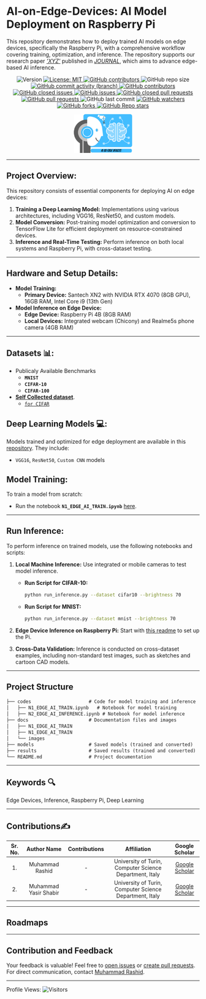 # **AI-on-Edge-Devices: AI Model Deployment on Raspberry Pi**

This repository demonstrates how to deploy trained AI models on edge devices, specifically the Raspberry Pi, with a comprehensive workflow covering training, optimization, and inference. The repository supports our research paper *['XYZ'](https://link.springer.com)* published in *[JOURNAL](https://google.com/)*, which aims to advance edge-based AI inference.

<p align="center">
    <img src="https://img.shields.io/badge/version-v0.0.0-rc0" alt="Version">
    <a href ="https://github.com/rashidrao-pk/AI_on_Edge_Devices/blob/main/LICENSE">
        <img src="https://img.shields.io/badge/License-MIT-green.svg" alt="License: MIT">
    </a>
    <a href="https://github.com/rashidrao-pk/">
        <img src="https://img.shields.io/github/contributors/rashidrao-pk/AI_on_Edge_Devices" alt="GitHub contributors">
    </a>
    <img src="https://img.shields.io/github/repo-size/rashidrao-pk/AI_on_Edge_Devices" alt="GitHub repo size">
    <a href="https://github.com/rashidrao-pk/">
        <img src="https://img.shields.io/github/commit-activity/t/rashidrao-pk/AI_on_Edge_Devices" alt="GitHub commit activity (branch)">
    </a>
    <a href="https://github.com/rashidrao-pk/AI_on_Edge_Devices/graphs/contributors">
        <img src="https://img.shields.io/github/contributors/rashidrao-pk/AI_on_Edge_Devices" alt="GitHub contributors">
    </a>
    <a href="https://github.com/rashidrao-pk/AI_on_Edge_Devices/issues?q=is%3Aissue+is%3Aclosed">
        <img src="https://img.shields.io/github/issues-closed/rashidrao-pk/AI_on_Edge_Devices" alt="GitHub closed issues">
    </a>
    <a href="https://github.com/rashidrao-pk/AI_on_Edge_Devices/issues">
        <img src="https://img.shields.io/github/issues/rashidrao-pk/AI_on_Edge_Devices" alt="GitHub issues">
    </a>
    <a href="https://github.com/rashidrao-pk/AI_on_Edge_Devices/pulls?q=is%3Apr+is%3Aclosed">
        <img src="https://img.shields.io/github/issues-pr-closed/rashidrao-pk/AI_on_Edge_Devices" alt="GitHub closed pull requests">
    </a>
    <a href="https://github.com/rashidrao-pk/AI_on_Edge_Devices/pulls">
        <img src="https://img.shields.io/github/issues-pr/rashidrao-pk/AI_on_Edge_Devices" alt="GitHub pull requests">
    </a>
    <img src="https://img.shields.io/github/last-commit/rashidrao-pk/AI_on_Edge_Devices" alt="GitHub last commit">
    <a href="https://github.com/rashidrao-pk/AI_on_Edge_Devices/watchers">
        <img src="https://img.shields.io/github/watchers/rashidrao-pk/AI_on_Edge_Devices?style=flat" alt="GitHub watchers">
    </a>
    <a href="https://github.com/rashidrao-pk/AI_on_Edge_Devices/forks">
        <img src="https://img.shields.io/github/forks/rashidrao-pk/AI_on_Edge_Devices?style=flat" alt="GitHub forks">
    </a>
    <a href="https://github.com/rashidrao-pk/AI_on_Edge_Devices/stargazers">
        <img src="https://img.shields.io/github/stars/rashidrao-pk/AI_on_Edge_Devices?style=flat" alt="GitHub Repo stars">
    </a>

</p>

<p align="center">
  <img src='docs/images/logo.png' width="30%" height="30%">
</p>

---

## **Project Overview:**
This repository consists of essential components for deploying AI on edge devices:
1. **Training a Deep Learning Model:** Implementations using various architectures, including VGG16, ResNet50, and custom models.
2. **Model Conversion:** Post-training model optimization and conversion to TensorFlow Lite for efficient deployment on resource-constrained devices.
3. **Inference and Real-Time Testing:** Perform inference on both local systems and Raspberry Pi, with cross-dataset testing.

---

## **Hardware and Setup Details:**

- **Model Training:**
  - **Primary Device:** Santech XN2 with NVIDIA RTX 4070 (8GB GPU), 16GB RAM, Intel Core i9 (13th Gen)
- **Model Inference on Edge Device:**
  - **Edge Device:** Raspberry Pi 4B (8GB RAM)
  - **Local Devices:** Integrated webcam (Chicony) and Realme5s phone camera (4GB RAM)

---

## **Datasets 📊:**
-  Publicaly Available Benchmarks
    - **`MNIST`**
    - **`CIFAR-10`**
    - **`CIFAR-100`**
-   [**Self Collected dataset**](datasets/inference).
    -   [`for CIFAR`](datasets/inference/cifar10/readme.md)

## **Deep Learning Models 💻:**
Models trained and optimized for edge deployment are available in this [repository](https://github.com/yasir). They include:
- `VGG16`, `ResNet50`, `Custom CNN` models

## **Model Training:**
To train a model from scratch:
 - Run the notebook **`N1_EDGE_AI_TRAIN.ipynb`** [here](codes/N1_EDGE_AI_TRAIN.ipynb).

---

## **Run Inference:**
To perform inference on trained models, use the following notebooks and scripts:

1. **Local Machine Inference:** Use integrated or mobile cameras to test model inference.
   - **Run Script for CIFAR-10:**
     ```bash
     python run_inference.py --dataset cifar10 --brightness 70
     ```
   - **Run Script for MNIST:**
     ```bash
     python run_inference.py --dataset mnist --brightness 70
     ```

2. **Edge Device Inference on Raspberry Pi:** Start with [this readme](docs/setup.md) to set up the Pi.

3. **Cross-Data Validation:** Inference is conducted on cross-dataset examples, including non-standard test images, such as sketches and cartoon CAD models.

---

## **Project Structure**
```
├── codes                     # Code for model training and inference
│   ├── N1_EDGE_AI_TRAIN.ipynb   # Notebook for model training
│   ├── N2_EDGE_AI_INFERENCE.ipynb # Notebook for model inference
├── docs                      # Documentation files and images
│   ├── N1_EDGE_AI_TRAIN
│   ├── N1_EDGE_AI_TRAIN
│   └── images
├── models                    # Saved models (trained and converted)
├── results                   # Saved results (trained and converted)   
└── README.md                 # Project documentation

```
---

## **Keywords 🔍**
Edge Devices, Inference, Raspberry Pi, Deep Learning

---

## **Contributions✍️**

| Sr. No. | Author Name | Contributions | Affiliation | Google Scholar | 
| :--:    | :--:        | :--:        |:--:        | :--:           | 
| 1. | Muhammad Rashid | - |University of Turin, Computer Science Department, Italy | [Google Scholar](https://scholar.google.com/citations?user=F5u_Z5MAAAAJ&hl=en) | 
| 2. | Muhammad Yasir Shabir |- | University of Turin, Computer Science Department, Italy | [Google Scholar](https://scholar.google.com/citations?user=F5u_Z5MAAAAJ&hl=en) | 


---
## Roadmaps 
---

## **Contribution and Feedback**
Your feedback is valuable! Feel free to [open issues](https://github.com/rashidrao-pk/AI_on_Edge_Devices/issues) or [create pull requests](https://github.com/rashidrao-pk/AI_on_Edge_Devices/pulls). For direct communication, contact [Muhammad Rashid](mailto:muhammad.rashid@unito.it). 


---
Profile Views: <img src="https://api.visitorbadge.io/api/combined?path=https%3A%2F%2Fgithub.com%2Frashidrao-pk&label=Visitors&countColor=%23263759&style=flat" alt="Visitors">
